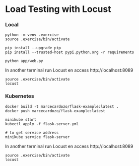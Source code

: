 # Load Testing with Locust
### Local
```shell script
python -m venv .exercise
source .exercise/bin/activate

pip install --upgrade pip
pip install --trusted-host pypi.python.org -r requirements

python app/web.py
```
In another terminal run Locust en access http://localhost:8089
```shell script
source .exercise/bin/activate
locust
```
### Kubernetes
```shell script
docker build -t marcecardozo/flask-example:latest .
docker push marcecardozo/flask-example:latest

minikube start
kubectl apply -f flask-server.yml

# to get service address
minikube service flask-server 
```

In another terminal run Locust en access http://localhost:8089
```shell script
source .exercise/bin/activate
locust
```